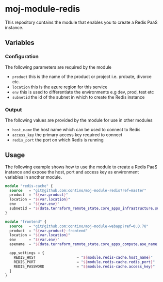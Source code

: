 # moj-module-redis

This repository contains the module that enables you to create a Redis PaaS instance.

## Variables

### Configuration

The following parameters are required by the module

-	`product` this is the name of the product or project i.e. probate, divorce etc.
-	`location` this is the azure region for this service
- `env` this is used to differentiate the environments e.g dev, prod, test etc
- `subnetid` the id of the subnet in which to create the Redis instance

### Output

The following values are provided by the module for use in other modules

- `host_name` the host name which can be used to connect to Redis
- `access_key` the primary access key required to connect
- `redis_port` the port on which Redis is running

## Usage

The following example shows how to use the module to create a Redis PaaS instance and expose
the host, port and access key as environment variables in another module.

```terraform
module "redis-cache" {
  source   = "git@github.com:contino/moj-module-redis?ref=master"
  product  = "${var.product}"
  location = "${var.location}"
  env      = "${var.env}"
  subnetid = "${data.terraform_remote_state.core_apps_infrastructure.subnet_ids[2]}"
}

module "frontend" {
  source   = "git@github.com:contino/moj-module-webapp?ref=0.0.78"
  product  = "${var.product}-frontend"
  location = "${var.location}"
  env      = "${var.env}"
  asename  = "${data.terraform_remote_state.core_apps_compute.ase_name[0]}"

  app_settings = {
    REDIS_HOST                   = "${module.redis-cache.host_name}"
    REDIS_PORT                   = "${module.redis-cache.redis_port}"
    REDIS_PASSWORD               = "${module.redis-cache.access_key}"
  }
}
```
